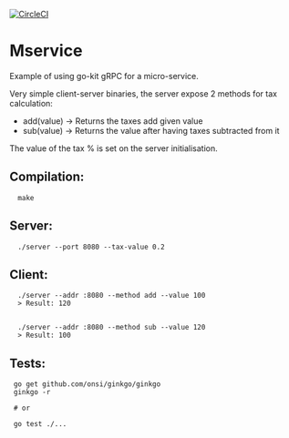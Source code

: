 [![CircleCI](https://circleci.com/gh/tscolari/mservice/tree/master.svg?style=svg)](https://circleci.com/gh/tscolari/mservice/tree/master)

# Mservice

Example of using go-kit gRPC for a micro-service.

Very simple client-server binaries, the server expose 2 methods for tax calculation:

* add(value) -> Returns the taxes add given value
* sub(value) -> Returns the value after having taxes subtracted from it

The value of the tax % is set on the server initialisation.

## Compilation:

```
  make
```

## Server:


```
  ./server --port 8080 --tax-value 0.2
```

## Client:

```
  ./server --addr :8080 --method add --value 100
  > Result: 120


  ./server --addr :8080 --method sub --value 120
  > Result: 100
```

## Tests:

```
 go get github.com/onsi/ginkgo/ginkgo
 ginkgo -r

 # or

 go test ./...
```
